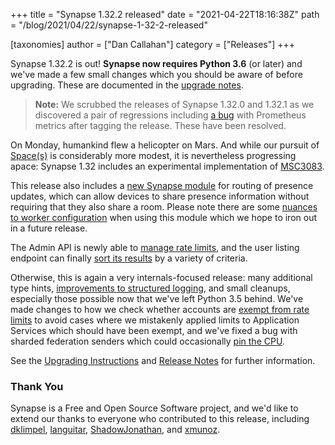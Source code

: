 +++
title = "Synapse 1.32.2 released"
date = "2021-04-22T18:16:38Z"
path = "/blog/2021/04/22/synapse-1-32-2-released"

[taxonomies]
author = ["Dan Callahan"]
category = ["Releases"]
+++

Synapse 1.32.2 is out! **Synapse now requires Python 3.6** (or later) and we've made a few small changes which you should be aware of before upgrading. These are documented in the [upgrade notes](https://github.com/matrix-org/synapse/blob/v1.32.2/UPGRADE.rst#upgrading-to-v1320).

> __Note:__ We scrubbed the releases of Synapse 1.32.0 and 1.32.1 as we discovered a pair of regressions including [a bug](https://github.com/matrix-org/synapse/issues/9853) with Prometheus metrics after tagging the release. These have been resolved.

On Monday, humankind flew a helicopter on Mars. And while our pursuit of [Space(s)](https://github.com/matrix-org/matrix-doc/pull/1772) is considerably more modest, it is nevertheless progressing apace: Synapse 1.32 includes an experimental implementation of [MSC3083](https://github.com/matrix-org/matrix-doc/pull/3083).

This release also includes a [new Synapse module](https://github.com/matrix-org/synapse/pull/9491) for routing of presence updates, which can allow devices to share presence information without requiring that they also share a room. Please note there are some [nuances to worker configuration](https://github.com/matrix-org/synapse/pull/9823) when using this module which we hope to iron out in a future release.

The Admin API is newly able to [manage rate limits](https://github.com/matrix-org/synapse/blob/v1.32.2/docs/admin_api/user_admin_api.rst#override-ratelimiting-for-users), and the user listing endpoint can finally [sort its results](https://github.com/matrix-org/synapse/pull/9691) by a variety of criteria.

Otherwise, this is again a very internals-focused release: many additional type hints, [improvements to structured logging](https://github.com/matrix-org/synapse/pull/9654), and small cleanups, especially those possible now that we've left Python 3.5 behind. We've made changes to how we check whether accounts are [exempt from rate limits](https://github.com/matrix-org/synapse/pull/9711) to avoid cases where we mistakenly applied limits to Application Services which should have been exempt, and we've fixed a bug with sharded federation senders which could occasionally [pin the CPU](https://github.com/matrix-org/synapse/pull/9770).

See the [Upgrading Instructions](https://github.com/matrix-org/synapse/blob/v1.32.2/UPGRADE.rst#upgrading-to-v1320) and [Release Notes](https://github.com/matrix-org/synapse/blob/v1.32.2/CHANGES.md#synapse-1322-2021-04-22) for further information.

### Thank You

Synapse is a Free and Open Source Software project, and we'd like to extend our thanks to everyone who contributed to this release, including [dklimpel](https://github.com/dklimpel), [languitar](https://github.com/languitar), [ShadowJonathan](https://github.com/ShadowJonathan), and [xmunoz](https://github.com/xmunoz).
